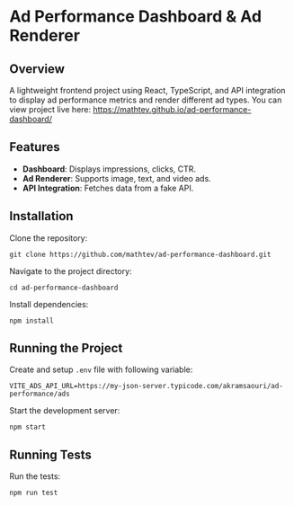 # Ad Performance Dashboard & Ad Renderer

## Overview
A lightweight frontend project using React, TypeScript, and API integration to display ad performance metrics and render different ad types.
You can view project live here: https://mathtev.github.io/ad-performance-dashboard/

## Features
- **Dashboard**: Displays impressions, clicks, CTR.
- **Ad Renderer**: Supports image, text, and video ads.
- **API Integration**: Fetches data from a fake API.

## Installation
Clone the repository:
```
git clone https://github.com/mathtev/ad-performance-dashboard.git
```

Navigate to the project directory:
```
cd ad-performance-dashboard
```

Install dependencies:
```
npm install
```

## Running the Project
Create and setup `.env` file with following variable:
```
VITE_ADS_API_URL=https://my-json-server.typicode.com/akramsaouri/ad-performance/ads
```

Start the development server:
```
npm start
```

## Running Tests
Run the tests:
```
npm run test
```
